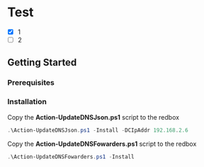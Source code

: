 # Test

- [X] 1
- [ ] 2

## Getting Started

### Prerequisites

### Installation

Copy the <b>Action-UpdateDNSJson.ps1</b> script to the redbox
```powershell
.\Action-UpdateDNSJson.ps1 -Install -DCIpAddr 192.168.2.6
```

Copy the <b>Action-UpdateDNSFowarders.ps1</b> script to the redbox
```powershell
.\Action-UpdateDNSFowarders.ps1 -Install
```
